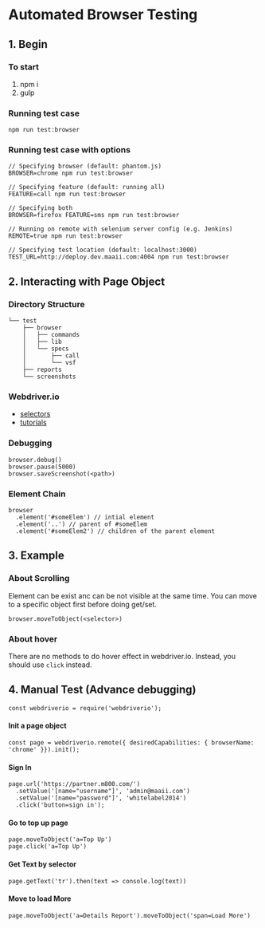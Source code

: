# Automated Browser Testing

## 1. Begin

### To start

1. npm i
2. gulp

### Running test case

```
npm run test:browser
```

### Running test case with options

```
// Specifying browser (default: phantom.js)
BROWSER=chrome npm run test:browser

// Specifying feature (default: running all)
FEATURE=call npm run test:browser

// Specifying both
BROWSER=firefox FEATURE=sms npm run test:browser

// Running on remote with selenium server config (e.g. Jenkins)
REMOTE=true npm run test:browser

// Specifying test location (default: localhost:3000)
TEST_URL=http://deploy.dev.maaii.com:4004 npm run test:browser
```

## 2. Interacting with Page Object

### Directory Structure

```
└── test
    ├── browser
    │   ├── commands
    │   ├── lib
    │   └── specs
    │       ├── call
    │       └── vsf
    ├── reports
    └── screenshots

```

### Webdriver.io

- [selectors](http://webdriver.io/guide/usage/selectors.html)
- [tutorials](https://github.com/onewithhammer/web-driver-io-tutorial)

### Debugging

```
browser.debug()
browser.pause(5000)
browser.saveScreenshot(<path>)
```

### Element Chain

```
browser
  .element('#someElem') // intial element
  .element('..') // parent of #someElem
  .element('#someElem2') // children of the parent element

```

## 3. Example

### About Scrolling

Element can be exist anc can be not visible at the same time. You can move to a
specific object first before doing get/set.

```
browser.moveToObject(<selector>)
```

### About hover

There are no methods to do hover effect in webdriver.io.
Instead, you should use `click` instead.

## 4. Manual Test (Advance debugging)

```
const webdriverio = require('webdriverio');
```

#### Init a page object

```
const page = webdriverio.remote({ desiredCapabilities: { browserName: 'chrome' }}).init();
```

#### Sign In

```
page.url('https://partner.m800.com/')
  .setValue('[name="username"]', 'admin@maaii.com')
  .setValue('[name="password"]', 'whitelabel2014')
  .click('button=sign in');
```

#### Go to top up page

```
page.moveToObject('a=Top Up')
page.click('a=Top Up')
```

#### Get Text by selector

```
page.getText('tr').then(text => console.log(text))
```

#### Move to load More

```
page.moveToObject('a=Details Report').moveToObject('span=Load More')
```
